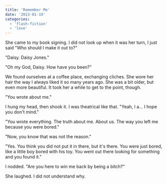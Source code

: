 ```yaml
---
title: 'Remember Me'
date: '2013-01-19'
categories:
  - 'flash-fiction'
  - 'love'
---
```


She came to my book signing. I did not look up when it was her turn, I just said
"Who should I make it out to?"

<!-- truncate -->


"Daisy. Daisy Jones."

"Oh my God, Daisy. How have you been?"

We found ourselves at a coffee place, exchanging cliches. She wore her hair the
way I always liked it so many years ago. She was a bit older, but even more
beautiful. It took her a while to get to the point, though.

"You wrote about me."

I hung my head, then shook it. I was theatrical like that. "Yeah, I a... I hope
you don't mind."

"You wrote everything. The truth about me. About us. The way you left me because
you were bored."

"Now, you know that was not the reason."

"Yes. You think you did not put it in there, but it's there. You were just
bored, like a little boy bored with his toy. You went out there looking for
something and you found it."

I nodded. "Are you here to win me back by being a bitch?"

She laughed. I did not understand why.
